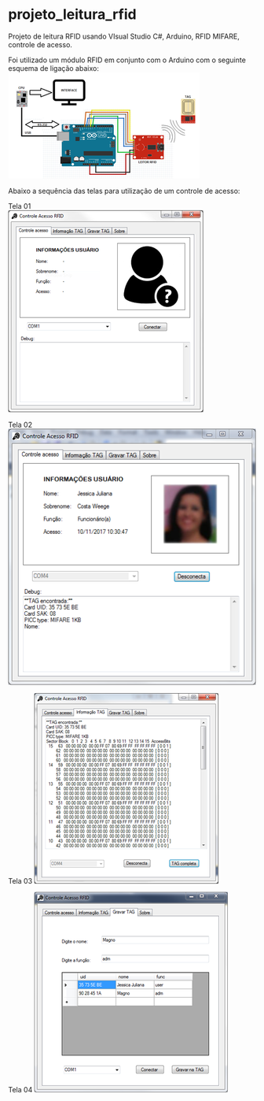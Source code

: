# projeto_leitura_rfid
Projeto de leitura RFID usando VIsual Studio C#, Arduino, RFID MIFARE, controle de acesso.

Foi utilizado um módulo RFID em conjunto com o Arduino com o seguinte esquema de ligação abaixo:
<img src="https://github.com/magnoweege/projeto_leitura_rfid/blob/main/img/arduino.png">

Abaixo a sequência das telas para utilização de um controle de acesso:

Tela 01 <br>
<img src="https://github.com/magnoweege/projeto_leitura_rfid/blob/main/img/tela_rfid01.png">

Tela 02 <br>
<img src="https://github.com/magnoweege/projeto_leitura_rfid/blob/main/img/tela_rfid02.png">

Tela 03
<img src="https://github.com/magnoweege/projeto_leitura_rfid/blob/main/img/tela_rfid03.png">

Tela 04
<img src="https://github.com/magnoweege/projeto_leitura_rfid/blob/main/img/tela_rfid04.png">
